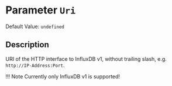 # Parameter `Uri`
Default Value: `undefined`

## Description
URI of the HTTP interface to InfluxDB v1, without trailing slash, e.g. `http://IP-Address:Port`.

!!! Note
    Currently only InfluxDB v1 is supported!
